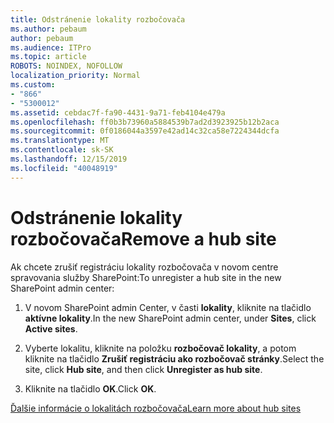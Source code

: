 ```yaml
---
title: Odstránenie lokality rozbočovača
ms.author: pebaum
author: pebaum
ms.audience: ITPro
ms.topic: article
ROBOTS: NOINDEX, NOFOLLOW
localization_priority: Normal
ms.custom:
- "866"
- "5300012"
ms.assetid: cebdac7f-fa90-4431-9a71-feb4104e479a
ms.openlocfilehash: ff0b3b73960a5884539b7ad2d3923925b12b2aca
ms.sourcegitcommit: 0f0186044a3597e42ad14c32ca58e7224344dcfa
ms.translationtype: MT
ms.contentlocale: sk-SK
ms.lasthandoff: 12/15/2019
ms.locfileid: "40048919"
---
```

# <a name="remove-a-hub-site"></a><span data-ttu-id="59e9f-102">Odstránenie lokality rozbočovača</span><span class="sxs-lookup"><span data-stu-id="59e9f-102">Remove a hub site</span></span>

<span data-ttu-id="59e9f-103">Ak chcete zrušiť registráciu lokality rozbočovača v novom centre spravovania služby SharePoint:</span><span class="sxs-lookup"><span data-stu-id="59e9f-103">To unregister a hub site in the new SharePoint admin center:</span></span>
  
1. <span data-ttu-id="59e9f-104">V novom SharePoint admin Center, v časti **lokality**, kliknite na tlačidlo **aktívne lokality**.</span><span class="sxs-lookup"><span data-stu-id="59e9f-104">In the new SharePoint admin center, under **Sites**, click **Active sites**.</span></span>

2. <span data-ttu-id="59e9f-105">Vyberte lokalitu, kliknite na položku **rozbočovač lokality**, a potom kliknite na tlačidlo **Zrušiť registráciu ako rozbočovač stránky**.</span><span class="sxs-lookup"><span data-stu-id="59e9f-105">Select the site, click **Hub site**, and then click **Unregister as hub site**.</span></span>

3. <span data-ttu-id="59e9f-106">Kliknite na tlačidlo **OK**.</span><span class="sxs-lookup"><span data-stu-id="59e9f-106">Click **OK**.</span></span>

[<span data-ttu-id="59e9f-107">Ďalšie informácie o lokalitách rozbočovača</span><span class="sxs-lookup"><span data-stu-id="59e9f-107">Learn more about hub sites</span></span>](https://support.office.com/article/what-is-a-sharepoint-hub-site-fe26ae84-14b7-45b6-a6d1-948b3966427f)
  